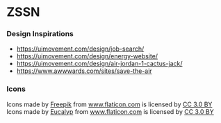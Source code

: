 # ZSSN

### Design Inspirations

- https://uimovement.com/design/job-search/
- https://uimovement.com/design/energy-website/
- https://uimovement.com/design/air-jordan-1-cactus-jack/
- https://www.awwwards.com/sites/save-the-air

### Icons

<div>Icons made by <a href="https://www.freepik.com/?__hstc=57440181.4d41dd5788b23309eb05b86de2ffddf6.1559135721903.1559138106118.1559254561045.3&__hssc=57440181.2.1559254561045&__hsfp=2733117649" title="Freepik">Freepik</a> from <a href="https://www.flaticon.com/" 			    title="Flaticon">www.flaticon.com</a> is licensed by <a href="http://creativecommons.org/licenses/by/3.0/" 			    title="Creative Commons BY 3.0" target="_blank">CC 3.0 BY</a></div>

<div>Icons made by <a href="https://www.flaticon.com/authors/eucalyp" title="Eucalyp">Eucalyp</a> from <a href="https://www.flaticon.com/" 			    title="Flaticon">www.flaticon.com</a> is licensed by <a href="http://creativecommons.org/licenses/by/3.0/" 			    title="Creative Commons BY 3.0" target="_blank">CC 3.0 BY</a></div>
